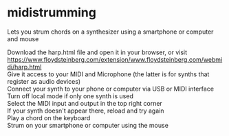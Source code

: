 # midistrumming
Lets you strum chords on a synthesizer using a smartphone or computer and mouse

Download the harp.html file and open it in your browser, or visit https://www.floydsteinberg.com/extension/www.floydsteinberg.com/webmidi/harp.html  
Give it access to your MIDI and Microphone (the latter is for synths that register as audio devices)  
Connect your synth to your phone or computer via USB or MIDI interface  
Turn off local mode if only one synth is used  
Select the MIDI input and output in the top right corner  
If your synth doesn't appear there, reload and try again  
Play a chord on the keyboard  
Strum on your smartphone or computer using the mouse  
